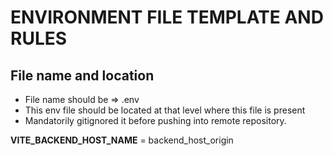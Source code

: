 # ENVIRONMENT FILE TEMPLATE AND RULES

## File name and location

- File name should be => .env
- This env file should be located at that level where this file is present
- Mandatorily gitignored it before pushing into remote repository.

**VITE_BACKEND_HOST_NAME** = backend_host_origin
